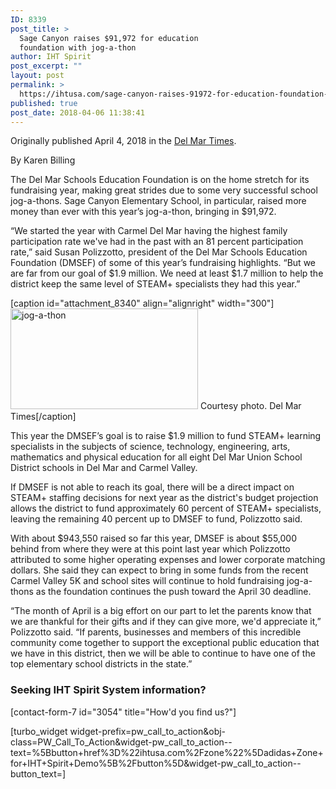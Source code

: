 ```yaml
---
ID: 8339
post_title: >
  Sage Canyon raises $91,972 for education
  foundation with jog-a-thon
author: IHT Spirit
post_excerpt: ""
layout: post
permalink: >
  https://ihtusa.com/sage-canyon-raises-91972-for-education-foundation-with-jog-a-thon/
published: true
post_date: 2018-04-06 11:38:41
---
```

Originally published April 4, 2018 in the <a href="http://popl.ink/D5tdkC" target="_blank" rel="nofollow noopener">Del Mar Times</a>.

<span class="trb_bylines_nm_au_by">By </span>Karen Billing

The Del Mar Schools Education Foundation is on the home stretch for its fundraising year, making great strides due to some very successful school jog-a-thons. Sage Canyon Elementary School, in particular, raised more money than ever with this year’s jog-a-thon, bringing in $91,972.

“We started the year with Carmel Del Mar having the highest family participation rate we've had in the past with an 81 percent participation rate,” said Susan Polizzotto, president of the Del Mar Schools Education Foundation (DMSEF) of some of this year’s fundraising highlights. “But we are far from our goal of $1.9 million. We need at least $1.7 million to help the district keep the same level of STEAM+ specialists they had this year.”

<!--more-->

[caption id="attachment_8340" align="alignright" width="300"]<a href="https://ihtusa.com/wp-content/uploads/2018/04/sd-1522843464-24xv53j71w-snap-image.jpg"><img class="wp-image-8340 size-medium" src="https://ihtusa.com/wp-content/uploads/2018/04/sd-1522843464-24xv53j71w-snap-image-300x161.jpg" alt="jog-a-thon" width="300" height="161" /></a> Courtesy photo. Del Mar Times[/caption]

This year the DMSEF’s goal is to raise $1.9 million to fund STEAM+ learning specialists in the subjects of science, technology, engineering, arts, mathematics and physical education for all eight Del Mar Union School District schools in Del Mar and Carmel Valley.

If DMSEF is not able to reach its goal, there will be a direct impact on STEAM+ staffing decisions for next year as the district's budget projection allows the district to fund approximately 60 percent of STEAM+ specialists, leaving the remaining 40 percent up to DMSEF to fund, Polizzotto said.

With about $943,550 raised so far this year, DMSEF is about $55,000 behind from where they were at this point last year which Polizzotto attributed to some higher operating expenses and lower corporate matching dollars. She said they can expect to bring in some funds from the recent Carmel Valley 5K and school sites will continue to hold fundraising jog-a-thons as the foundation continues the push toward the April 30 deadline.

“The month of April is a big effort on our part to let the parents know that we are thankful for their gifts and if they can give more, we'd appreciate it,” Polizzotto said. “If parents, businesses and members of this incredible community come together to support the exceptional public education that we have in this district, then we will be able to continue to have one of the top elementary school districts in the state.”
<div>
<h3><strong>Seeking IHT Spirit System information?</strong></h3>
[contact-form-7 id="3054" title="How'd you find us?"]

[turbo_widget widget-prefix=pw_call_to_action&obj-class=PW_Call_To_Action&widget-pw_call_to_action--text=%5Bbutton+href%3D%22ihtusa.com%2Fzone%22%5Dadidas+Zone+for+IHT+Spirit+Demo%5B%2Fbutton%5D&widget-pw_call_to_action--button_text=]

</div>